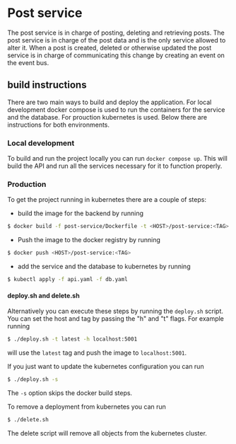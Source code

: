 # Post service
The post service is in charge of posting, deleting and retrieving posts.
The post service is in charge of the post data and is the only service allowed to alter it.
When a post is created, deleted or otherwise updated the post service is in charge of communicating this change by creating an event on the event bus.

## build instructions
There are two main ways to build and deploy the application.
For local development docker compose is used to run the containers for the service and the database.
For prouction kubernetes is used. Below there are instructions for both environments.

### Local development
To build and run the project locally you can run `docker compose up`.
This will build the API and run all the services necessary for it to function properly.

### Production
To get the project running in kubernetes there are a couple of steps:
- build the image for the backend by running 

```bash
$ docker build -f post-service/Dockerfile -t <HOST>/post-service:<TAG>
```

- Push the image to the docker registry by running 

```bash
$ docker push <HOST>/post-service:<TAG>
```

- add the service and the database to kubernetes by running 
```bash
$ kubectl apply -f api.yaml -f db.yaml
```

#### deploy.sh and delete.sh
Alternatively you can execute these steps by running the `deploy.sh` script. You can set the host and tag by passing the "h" and "t" flags. For example running
```bash
$ ./deploy.sh -t latest -h localhost:5001
```
will use the `latest` tag and push the image to `localhost:5001`.

If you just want to update the kubernetes configuration you can run 
```bash
$ ./deploy.sh -s
``` 
The `-s` option skips the docker build steps.

To remove a deployment from kubernetes you can run
```bash
$ ./delete.sh
```
The delete script will remove all objects from the kubernetes cluster.